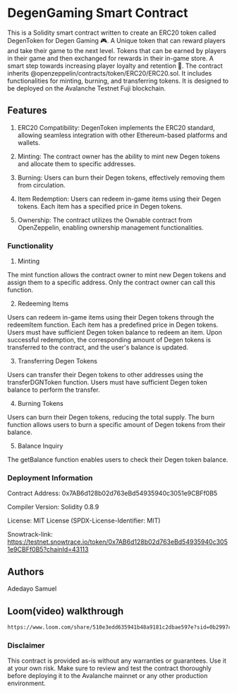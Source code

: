 # DegenGaming Smart Contract

This is a Solidity smart contract written to create an ERC20 token called DegenToken for Degen Gaming 🎮. A Unique token that can reward players and take their game to the next level. Tokens that can be earned by players in their game and then exchanged for rewards in their in-game store. A smart step towards increasing player loyalty and retention 🧠. The contract inherits @openzeppelin/contracts/token/ERC20/ERC20.sol. It includes functionalities for minting, burning, and transferring tokens. It is designed to be deployed on the Avalanche Testnet Fuji blockchain.


## Features

1. ERC20 Compatibility: DegenToken implements the ERC20 standard, allowing seamless integration with other Ethereum-based platforms and wallets.

2. Minting: The contract owner has the ability to mint new Degen tokens and allocate them to specific addresses.

3. Burning: Users can burn their Degen tokens, effectively removing them from circulation.

4. Item Redemption: Users can redeem in-game items using their Degen tokens. Each item has a specified price in Degen tokens.

5. Ownership: The contract utilizes the Ownable contract from OpenZeppelin, enabling ownership management functionalities.


### Functionality

1. Minting

The mint function allows the contract owner to mint new Degen tokens and assign them to a specific address.
Only the contract owner can call this function.

2. Redeeming Items

Users can redeem in-game items using their Degen tokens through the redeemItem function.
Each item has a predefined price in Degen tokens.
Users must have sufficient Degen token balance to redeem an item.
Upon successful redemption, the corresponding amount of Degen tokens is transferred to the contract, and the user's balance is updated.

3. Transferring Degen Tokens

Users can transfer their Degen tokens to other addresses using the transferDGNToken function.
Users must have sufficient Degen token balance to perform the transfer.

4. Burning Tokens

Users can burn their Degen tokens, reducing the total supply.
The burn function allows users to burn a specific amount of Degen tokens from their balance.

5. Balance Inquiry

The getBalance function enables users to check their Degen token balance.


### Deployment Information

Contract Address: 0x7AB6d128b02d763eBd54935940c3051e9CBFf0B5

Compiler Version: Solidity 0.8.9

License: MIT License (SPDX-License-Identifier: MIT)

Snowtrack-link: https://testnet.snowtrace.io/token/0x7AB6d128b02d763eBd54935940c3051e9CBFf0B5?chainId=43113


## Authors
Adedayo Samuel



## Loom(video) walkthrough
```bash
https://www.loom.com/share/510e3edd635941b48a9181c2dbae597e?sid=0b2997c9-726f-431d-b2e2-28cfb6810520
```

### Disclaimer

This contract is provided as-is without any warranties or guarantees. Use it at your own risk. Make sure to review and test the contract thoroughly before deploying it to the Avalanche mainnet or any other production environment.